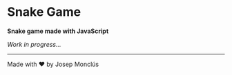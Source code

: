 # Snake Game

**Snake game made with JavaScript**

_Work in progress..._

---

Made with ❤️ by Josep Monclús
